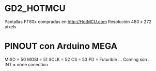 # GD2_HOTMCU
Pantallas FT80x compradas en http://HotMCU.com
Resolución 480 x 272 pixels

# PINOUT con Arduino MEGA
MISO = 50
MOSI = 51
SCLK = 52
CS   = 53
PD   = Futurible ... Coming son ..
INT  = none conection


